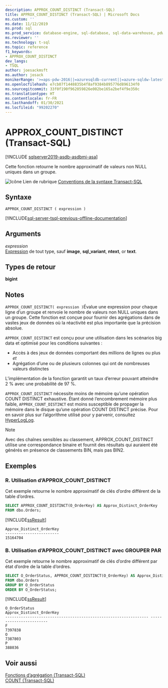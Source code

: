 ```yaml
---
description: APPROX_COUNT_DISTINCT (Transact-SQL)
title: APPROX_COUNT_DISTINCT (Transact-SQL) | Microsoft Docs
ms.custom: ''
ms.date: 11/12/2019
ms.prod: sql
ms.prod_service: database-engine, sql-database, sql-data-warehouse, pdw
ms.reviewer: ''
ms.technology: t-sql
ms.topic: reference
f1_keywords:
- APPROX_COUNT_DISTINCT
dev_langs:
- TSQL
author: joesackmsft
ms.author: josack
monikerRange: '>=aps-pdw-2016||=azuresqldb-current||=azure-sqldw-latest||>=sql-server-2016||>=sql-server-linux-2017||=azuresqldb-mi-current'
ms.openlocfilehash: e7cb07f1448835b4f8af9384b895776d896134f0
ms.sourcegitcommit: 33f0f190f962059826e002be165a2bef4f9e350c
ms.translationtype: HT
ms.contentlocale: fr-FR
ms.lasthandoff: 01/30/2021
ms.locfileid: "99202270"
---
```

# <a name="approx_count_distinct-transact-sql"></a>APPROX_COUNT_DISTINCT (Transact-SQL)

[!INCLUDE [sqlserver2019-asdb-asdbmi-asa](../../includes/applies-to-version/sqlserver2019-asdb-asdbmi-asa.md)]

Cette fonction retourne le nombre approximatif de valeurs non NULL uniques dans un groupe. 
  
![Icône Lien de rubrique](../../database-engine/configure-windows/media/topic-link.gif "Icône du lien de rubrique") [Conventions de la syntaxe Transact-SQL](../../t-sql/language-elements/transact-sql-syntax-conventions-transact-sql.md)
  
## <a name="syntax"></a>Syntaxe  
  
```syntaxsql
APPROX_COUNT_DISTINCT ( expression )   
```  
  
[!INCLUDE[sql-server-tsql-previous-offline-documentation](../../includes/sql-server-tsql-previous-offline-documentation.md)]

## <a name="arguments"></a>Arguments
*expression*  
[Expression](../../t-sql/language-elements/expressions-transact-sql.md) de tout type, sauf **image**, **sql_variant**, **ntext**, or **text**. 

## <a name="return-types"></a>Types de retour
 **bigint**  
  
## <a name="remarks"></a>Notes  
`APPROX_COUNT_DISTINCT( expression )`Évalue une expression pour chaque ligne d’un groupe et renvoie le nombre de valeurs non NULL uniques dans un groupe. Cette fonction est conçue pour fournir des agrégations dans de vastes jeux de données où la réactivité est plus importante que la précision absolue.  

`APPROX_COUNT_DISTINCT` est conçu pour une utilisation dans les scénarios big data et optimisé pour les conditions suivantes :
- Accès à des jeux de données comportant des millions de lignes ou plus *et*
- Agrégation d’une ou de plusieurs colonnes qui ont de nombreuses valeurs distinctes

L’implémentation de la fonction garantit un taux d’erreur pouvant atteindre 2 % avec une probabilité de 97 %. 

`APPROX_COUNT_DISTINCT` nécessite moins de mémoire qu’une opération COUNT DISTINCT exhaustive.  Étant donné l’encombrement mémoire plus faible, `APPROX_COUNT_DISTINCT` est moins susceptible de propager la mémoire dans le disque qu’une opération COUNT DISTINCT précise. Pour en savoir plus sur l’algorithme utilisé pour y parvenir, consultez [HyperLogLog](https://en.wikipedia.org/wiki/HyperLogLog).

> [!NOTE]
> Avec des chaînes sensibles au classement, APPROX_COUNT_DISTINCT utilise une correspondance binaire et fournit des résultats qui auraient été générés en présence de classements BIN, mais pas BIN2. 
  
## <a name="examples"></a>Exemples  
  
### <a name="a-using-approx_count_distinct"></a>R. Utilisation d’APPROX_COUNT_DISTINCT 
Cet exemple retourne le nombre approximatif de clés d’ordre différent de la table d’ordres.
  
```sql
SELECT APPROX_COUNT_DISTINCT(O_OrderKey) AS Approx_Distinct_OrderKey
FROM dbo.Orders;
```  
  
[!INCLUDE[ssResult](../../includes/ssresult-md.md)]
  
```
Approx_Distinct_OrderKey
------------------------
15164704
```
  
### <a name="b-using-approx_count_distinct-with-group-by"></a>B. Utilisation d’APPROX_COUNT_DISTINCT avec GROUPER PAR 
Cet exemple retourne le nombre approximatif de clés d’ordre différent par état d’ordre de la table d’ordres. 
  
```sql
SELECT O_OrderStatus, APPROX_COUNT_DISTINCT(O_OrderKey) AS Approx_Distinct_OrderKey
FROM dbo.Orders
GROUP BY O_OrderStatus
ORDER BY O_OrderStatus; 
```  
  
[!INCLUDE[ssResult](../../includes/ssresult-md.md)]
  
```
O_OrderStatus                                                    Approx_Distinct_OrderKey
---------------------------------------------------------------- ------------------------
F                                                                7397838
O                                                                7387803
P                                                                388036
```
    
## <a name="see-also"></a>Voir aussi
[Fonctions d’agrégation &#40;Transact-SQL&#41;](../../t-sql/functions/aggregate-functions-transact-sql.md)  
[COUNT &#40;Transact-SQL&#41;](../../t-sql/functions/count-transact-sql.md) 
